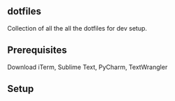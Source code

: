 ## dotfiles

Collection of all the all the dotfiles for dev setup.

## Prerequisites

Download iTerm, Sublime Text, PyCharm, TextWrangler

## Setup
